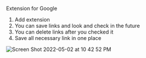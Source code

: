 Extension for Google 


1. Add extension 
2. You can save links and look and check in the future 
3. You can delete links after you checked it 
4. Save all necessary link in one place 

![Screen Shot 2022-05-02 at 10 42 52 PM](https://user-images.githubusercontent.com/47821694/166397263-0ff0b1bb-46f1-4897-b073-17d4b2d17c3c.jpg)

